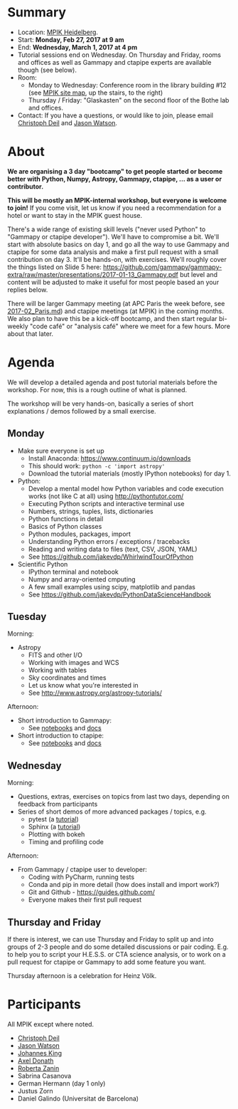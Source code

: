 # Summary

* Location: [MPIK Heidelberg](https://www.mpi-hd.mpg.de/mpi/en/start/).
* Start: **Monday, Feb 27, 2017 at 9 am**
* End: **Wednesday, March 1, 2017 at 4 pm**
* Tutorial sessions end on Wednesday. On Thursday and Friday, rooms and offices
  as well as Gammapy and ctapipe experts are available though (see below).
* Room:
  * Monday to Wednesday: Conference room in the library building #12 (see [MPIK site map](https://www.mpi-hd.mpg.de/mpi/en/contact/access-and-site-map/), up the stairs, to the right)
  * Thursday / Friday: "Glaskasten" on the second floor of the Bothe lab and offices.
* Contact: If you have a questions, or would like to join, please email [Christoph Deil](https://github.com/cdeil) and [Jason Watson](https://github.com/watsonjj).

# About

**We are organising a 3 day "bootcamp" to get people started or become better with Python, Numpy, Astropy, Gammapy, ctapipe, ... as a user or contributor.**

**This will be mostly an MPIK-internal workshop, but everyone is welcome to join!**
If you come visit, let us know if you need a recommendation for a hotel or want to stay in the MPIK guest house.

There's a wide range of existing skill levels ("never used Python" to "Gammapy
or ctapipe developer"). We'll have to compromise a bit. We'll start with
absolute basics on day 1, and go all the way to use Gammapy and ctapipe for some
data analysis and make a first pull request with a small contribution on day 3.
It'll be hands-on, with exercises. We'll roughly cover the things listed on
Slide 5 here:
https://github.com/gammapy/gammapy-extra/raw/master/presentations/2017-01-13_Gammapy.pdf
but level and content will be adjusted to make it useful for most people based
an your replies below.

There will be larger Gammapy meeting (at APC Paris the week before, see [2017-02_Paris.md](2017-02_Paris.md)) and ctapipe
meetings (at MPIK) in the coming months. We also plan to have this be a kick-off
bootcamp, and then start regular bi-weekly "code café" or "analysis café" where
we meet for a few hours. More about that later.

# Agenda

We will develop a detailed agenda and post tutorial materials before the workshop. For now, this is a rough outline of what is planned.

The workshop will be very hands-on, basically a series of short explanations /
demos followed by a small exercise.

## Monday

* Make sure everyone is set up
    * Install Anaconda: https://www.continuum.io/downloads
    * This should work: `python -c 'import astropy'`
    * Download the tutorial materials (mostly IPython notebooks) for day 1.
* Python:
    * Develop a mental model how Python variables and code execution works (not like C at all) using http://pythontutor.com/ 
    * Executing Python scripts and interactive terminal use
    * Numbers, strings, tuples, lists, dictionaries
    * Python functions in detail
    * Basics of Python classes
    * Python modules, packages, import
    * Understanding Python errors / exceptions / tracebacks
    * Reading and writing data to files (text, CSV, JSON, YAML)
    * See https://github.com/jakevdp/WhirlwindTourOfPython
* Scientific Python
    * IPython terminal and notebook
    * Numpy and array-oriented cmputing
    * A few small examples using scipy, matplotlib and pandas
    * See https://github.com/jakevdp/PythonDataScienceHandbook

## Tuesday

Morning:

* Astropy
    * FITS and other I/O
    * Working with images and WCS
    * Working with tables
    * Sky coordinates and times
    * Let us know what you're interested in
    * See http://www.astropy.org/astropy-tutorials/

Afternoon:

* Short introduction to Gammapy:
    * See [notebooks](http://nbviewer.jupyter.org/github/gammapy/gammapy-extra/blob/master/index.ipynb) and [docs](http://docs.gammapy.org/en/latest/)
* Short introduction to ctapipe:
    * See [notebooks](https://github.com/cta-observatory/ctapipe/tree/master/examples/notebooks) and [docs](https://cta-observatory.github.io/ctapipe/)

## Wednesday

Morning:

* Questions, extras, exercises on topics from last two days,
  depending on feedback from participants
* Series of short demos of more advanced packages / topics, e.g.
    * pytest (a [tutorial](https://github.com/jiffyclub/pytest-features))
    * Sphinx (a [tutorial](https://github.com/cdeil/sphinx-tutorial))
    * Plotting with bokeh
    * Timing and profiling code

Afternoon:

* From Gammapy / ctapipe user to developer:
    * Coding with PyCharm, running tests
    * Conda and pip in more detail (how does install and import work?)
    * Git and Github - https://guides.github.com/
    * Everyone makes their first pull request

## Thursday and Friday

If there is interest, we can use Thursday and Friday to split up and into groups
of 2-3 people and do some detailed discussions or pair coding. E.g. to help you
to script your H.E.S.S. or CTA science analysis, or to work on a pull request
for ctapipe or Gammapy to add some feature you want.

Thursday afternoon is a celebration for Heinz Völk.

# Participants

All MPIK except where noted.

* [Christoph Deil](https://github.com/cdeil)
* [Jason Watson](https://github.com/watsonjj)
* [Johannes King](https://github.com/joleroi)
* [Axel Donath](https://github.com/adonath)
* [Roberta Zanin](https://github.com/robertazanin)
* Sabrina Casanova
* German Hermann (day 1 only)
* Justus Zorn
* Daniel Galindo (Universitat de Barcelona)
